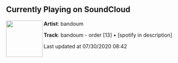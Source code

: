 ## Currently Playing on SoundCloud

[<img align="left" width="100" src="https://i1.sndcdn.com/artworks-zn1KbvGxzxdAvEzR-yVehaQ-t50x50.jpg">](https://soundcloud.com/bandoum/order?in=bandoum/sets/yes)

**Artist**: bandoum 

**Track**: bandoum - order [13] • [spotify in description]

Last updated at 07/30/2020 08:42
